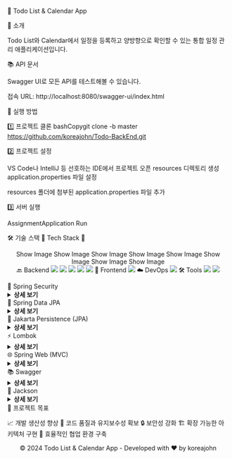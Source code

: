 📅 Todo List & Calendar App

💫 소개

Todo List와 Calendar에서 일정을 등록하고 양방향으로 확인할 수 있는 통합 일정 관리 애플리케이션입니다.

📚 API 문서

Swagger UI로 모든 API를 테스트해볼 수 있습니다.

접속 URL: http://localhost:8080/swagger-ui/index.html

🚀 실행 방법

1️⃣ 프로젝트 클론
bashCopygit clone -b master https://github.com/koreajohn/Todo-BackEnd.git

2️⃣ 프로젝트 설정

VS Code나 IntelliJ 등 선호하는 IDE에서 프로젝트 오픈
resources 디렉토리 생성
application.properties 파일 설정

resources 폴더에 첨부된 application.properties 파일 추가



3️⃣ 서버 실행

AssignmentApplication Run

🛠️ 기술 스택
🌟 Tech Stack 🌟
<div align="center">

  
Show Image
Show Image
Show Image
Show Image
Show Image
Show Image
Show Image
Show Image
<br/>
🔙 Backend
<img src="https://img.shields.io/badge/Java-ED8B00?style=flat-square&logo=openjdk&logoColor=white"/>
<img src="https://img.shields.io/badge/Spring-6DB33F?style=flat-square&logo=spring&logoColor=white"/>
<img src="https://img.shields.io/badge/Spring Security-6DB33F?style=flat-square&logo=spring-security&logoColor=white"/>
<img src="https://img.shields.io/badge/JPA-59666C?style=flat-square&logo=hibernate&logoColor=white"/>
<img src="https://img.shields.io/badge/MySQL-4479A1?style=flat-square&logo=mysql&logoColor=white"/>
🎨 Frontend
<img src="https://img.shields.io/badge/React.js-61DAFB?style=flat-square&logo=react&logoColor=black"/>
☁️ DevOps
<img src="https://img.shields.io/badge/AWS EC2-FF9900?style=flat-square&logo=amazon-ec2&logoColor=white"/>
🛠️ Tools
<img src="https://img.shields.io/badge/Swagger-85EA2D?style=flat-square&logo=swagger&logoColor=black"/>
<img src="https://img.shields.io/badge/Git-F05032?style=flat-square&logo=git&logoColor=white"/>
</div>
🔐 Spring Security
<details>
<summary><b>상세 보기</b></summary>
기능

✨ 인증/인가 처리
🔒 JWT 기반 보안
🌐 CORS 관리
⚡ 보안 필터 체인 구성

사용 이유

표준화된 보안 프레임워크 적용
Stateless 서버 아키텍처 구현
안전한 프론트엔드 통신
보안 취약점 최소화

</details>
💾 Spring Data JPA
<details>
<summary><b>상세 보기</b></summary>
기능

🔄 CRUD 자동화
📝 커스텀 쿼리
🔗 엔티티 매핑
💫 트랜잭션 관리

사용 이유

생산성 향상
직관적인 쿼리 생성
데이터베이스 독립성
타입 안전성 보장

</details>
🎯 Jakarta Persistence (JPA)
<details>
<summary><b>상세 보기</b></summary>
기능

🔄 ORM 구현
📊 엔티티 관리
💾 트랜잭션 처리
🔌 DB 연동

사용 이유

객체지향적 DB 처리
높은 생산성과 유지보수성
자동화된 스키마 관리
멀티 DB 플랫폼 지원

</details>
⚡ Lombok
<details>
<summary><b>상세 보기</b></summary>
기능

📝 로깅 기능
🏗️ 생성자 자동화
🔄 Getter/Setter 생성
🎨 빌더 패턴 지원

사용 이유

코드 간소화
가독성 향상
생산성 증대
일관된 코드 관리

</details>
🌐 Spring Web (MVC)
<details>
<summary><b>상세 보기</b></summary>
기능

🔗 REST API 구현
📡 HTTP 처리
🛣️ 라우팅
🏗️ 웹 계층 구성

사용 이유

RESTful 아키텍처 구현
효율적인 프론트엔드 통신
체계적인 요청/응답 처리
확장 가능한 구조

</details>
📚 Swagger
<details>
<summary><b>상세 보기</b></summary>
기능

📝 API 문서화
🧪 테스트 인터페이스
📋 API 스펙 정의

사용 이유

자동화된 문서 관리
통합 테스트 환경
원활한 협업
실시간 API 관리

</details>
🔄 Jackson
<details>
<summary><b>상세 보기</b></summary>
기능

🔄 JSON 처리
🔃 객체 변환
📊 데이터 포맷팅

사용 이유

효율적인 데이터 변환
RESTful 데이터 처리
다양한 타입 지원
커스텀 규칙 적용

</details>
🎯 프로젝트 목표

📈 개발 생산성 향상
🎨 코드 품질과 유지보수성 확보
🔒 보안성 강화
🏗️ 확장 가능한 아키텍처 구현
👥 효율적인 협업 환경 구축


<div align="center">
© 2024 Todo List & Calendar App - Developed with ❤️ by koreajohn
</div>
